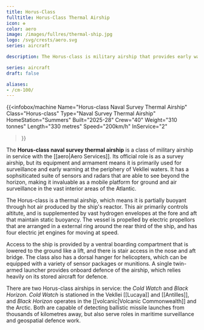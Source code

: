 ```yaml
---
title: Horus-Class
fulltitle: Horus-Class Thermal Airship
icon: ❉
color: aero
image: /images/fullres/thermal-ship.jpg
logo: /svg/crests/aero.svg
series: aircraft

description: The Horus-class is military airship that provides early warning and surveillance for the aero services.

series: aircraft
draft: false

aliases:
- /cm-100/
---
```

{{<infobox/machine
	Name="Horus-class Naval Survey Thermal Airship"
	Class="Horus-class"
	Type="Naval Survey Thermal Airship"
	HomeStation="Summers"
	Built="2025-28"
	Crew="40"
	Weight="310 tonnes"
	Length="330 metres"
	Speed="200km/h"
	InService="2"
>}}

The **Horus-class naval survey thermal airship** is a class of military airship in service with the [[aero|Aero Services]]. Its official role is as a survey airship, but its equipment and armament means it is primarily used for surveillance and early warning at the periphery of Vekllei waters. It has a sophsiticated suite of sensors and radars that are able to see beyond the horizon, making it invaluable as a mobile platform for ground and air surveillance in the vast interior areas of the Atlantic.

The Horus-class is a thermal airship, which means it is partially buoyant through hot air produced by the ship's reactor. This air primarily controls altitute, and is supplemented by vast hydrogen envelopes at the fore and aft that maintain static buoyancy. The vessel is propelled by electric propellors that are arranged in a external ring around the rear third of the ship, and has four electric jet engines for moving at speed.

Access to the ship is provided by a ventral boarding compartment that is lowered to the ground like a lift, and there is stair access in the nose and aft bridge. The class also has a dorsal hanger for helicopters, which can be equipped with a variety of sensor packages or munitions. A single twin-armed launcher provides onboard defence of the airship, which relies heavily on its stored aircraft for defence.

There are two Horus-class airships in service: the *Cold Watch* and *Black Horizon*. *Cold Watch* is stationed in the Vekllei [[Lucaya]] and [[Antilles]], and *Black Horizon* operates in the [[volcanic|Volcanic Commonwealth]] and the Arctic. Both are capable of detecting ballistic missile launches from thousands of kilometres away, but also serve roles in maritime surveillance and geospatial defence work.